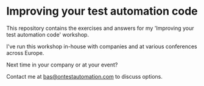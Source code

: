# Improving your test automation code

This repository contains the exercises and answers for my 'Improving your test automation code' workshop.

I've run this workshop in-house with companies and at various conferences across Europe.

Next time in your company or at your event?

Contact me at bas@ontestautomation.com to discuss options.